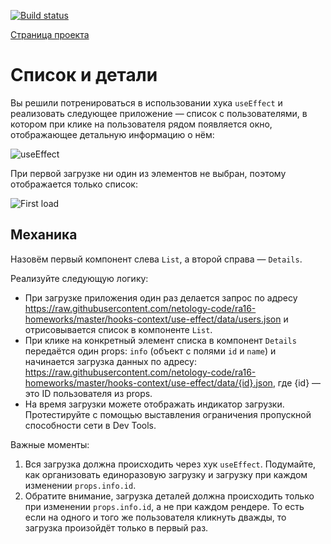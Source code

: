 [![Build status](https://ci.appveyor.com/api/projects/status/dcbxk8loxqp6j5w7?svg=true)](https://ci.appveyor.com/project/Gto1103/ra-hoc-time)

[Страница проекта](https://gto1103.github.io/ra-hooks-context-use-effect/)

Список и детали
===

Вы решили потренироваться в использовании хука `useEffect` и реализовать следующее приложение — список с пользователями, в котором при клике на пользователя рядом появляется окно, отображающее детальную информацию о нём:

![useEffect](https://github.com/netology-code/ra16-homeworks/raw/master/hooks-context/use-effect/assets/use-effect.png)

При первой загрузке ни один из элементов не выбран, поэтому отображается только список:

![First load](https://github.com/netology-code/ra16-homeworks/raw/master/hooks-context/use-effect/assets/first-load.png)

## Механика

Назовём первый компонент слева `List`, а второй справа — `Details`.

Реализуйте следующую логику:
* При загрузке приложения один раз делается запрос по адресу https://raw.githubusercontent.com/netology-code/ra16-homeworks/master/hooks-context/use-effect/data/users.json и отрисовывается список в компоненте `List`.
* При клике на конкретный элемент списка в компонент `Details` передаётся один props: `info` (объект с полями `id` и `name`) и начинается загрузка данных по адресу: https://raw.githubusercontent.com/netology-code/ra16-homeworks/master/hooks-context/use-effect/data/{id}.json, где {id} — это ID пользователя из props.
* На время загрузки можете отображать индикатор загрузки. Протестируйте с помощью выставления ограничения пропускной способности сети в Dev Tools.

Важные моменты:
1. Вся загрузка должна происходить через хук `useEffect`. Подумайте, как организовать единоразовую загрузку и загрузку при каждом изменении `props.info.id`.
1. Обратите внимание, загрузка деталей должна происходить только при изменении `props.info.id`, а не при каждом рендере. То есть если на одного и того же пользователя кликнуть дважды, то загрузка произойдёт только в первый раз.